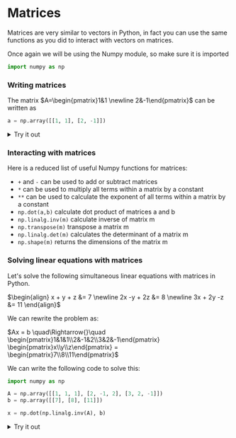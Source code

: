<script type="text/x-mathjax-config">
  MathJax.Hub.Config({
    tex2jax: {
      inlineMath: [ ['$','$'], ["\\(","\\)"] ],
      processEscapes: true
    }
  });
</script>

<script type="text/javascript" async
  src="https://cdnjs.cloudflare.com/ajax/libs/mathjax/2.7.5/MathJax.js?config=TeX-MML-AM_CHTML">
</script>

# Matrices

Matrices are very similar to vectors in Python, in fact you can use the same functions as you did to interact with vectors on matrices.

Once again we will be using the Numpy module, so make sure it is imported

```python
import numpy as np
```

### Writing matrices

The matrix $A=\begin{pmatrix}1&1 \newline 2&-1\end{pmatrix}$  can be written as


```python
a = np.array([[1, 1], [2, -1]])
```

<details>
<summary>Try it out</summary>

<iframe src="https://trinket.io/embed/python3/0820cff9f2?outputOnly=true&runOption=console&start=result" width="100%" height="356" frameborder="0" marginwidth="0" marginheight="0" allowfullscreen></iframe>
```

</details>

### Interacting with matrices

Here is a reduced list of useful Numpy functions for matrices:

- `+` and `-` can be used to add or subtract matrices
- `*` can be used to multiply all terms within a matrix by a constant
- `**` can be used to calculate the exponent of all terms within a matrix by a constant
- `np.dot(a,b)` calculate dot product of matrices a and b
- `np.linalg.inv(m)` calculate inverse of matrix m
- `np.transpose(m)` transpose a matrix m
- `np.linalg.det(m)` calculates the determinant of a matrix m
- `np.shape(m)` returns the dimensions of the matrix m

### Solving linear equations with matrices

Let's solve the following simultaneous linear equations with matrices in Python.

$\begin{align}
x + y + z &=  7  \newline 
2x -y + 2z &=  8  \newline 
3x + 2y -z &=  11 \end{align}$

We can rewrite the problem as:

$Ax = b \quad\Rightarrow{}\quad \begin{pmatrix}1&1&1\\2&-1&2\\3&2&-1\end{pmatrix} \begin{pmatrix}x\\y\\z\end{pmatrix} = \begin{pmatrix}7\\8\\11\end{pmatrix}$ <br>

We can write the following code to solve this:

```python
import numpy as np

A = np.array([[1, 1, 1], [2, -1, 2], [3, 2, -1]])
b = np.array([[7], [8], [11]])

x = np.dot(np.linalg.inv(A), b)
```

<details>
<summary>Try it out</summary>

<iframe src="https://trinket.io/embed/python3/f3822fe411?outputOnly=true&runOption=console&start=result" width="100%" height="356" frameborder="0" marginwidth="0" marginheight="0" allowfullscreen></iframe>